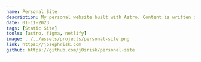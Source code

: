```yaml
---
name: Personal Site
description: My personal website built with Astro. Content is written in markdown and compiled to static HTML using Astros Content API. Built to showcase my projects and document my journey as a developer.
date: 01-11-2023
tags: [Static Site]
tools: [astro, figma, netlify]
image: ../../assets/projects/personal-site.png
link: https://josephrisk.com
github: https://github.com/j0srisk/personal-site
---
```

